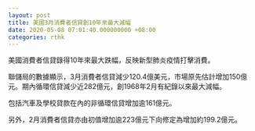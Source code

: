 ```yaml
---
layout: post
title: 美國3月消費者信貸創10年來最大減幅
date: 2020-05-08 07:01:40.000000000 +08:00
categories: rthk
---
```


美國消費者信貸錄得10年來最大跌幅，反映新型肺炎疫情打擊消費。

聯儲局的數據顯示，3月消費者信貸減少120.4億美元，市場原先估計增加150億元。期內循環信貸減少近282億元，創1968年2月有紀錄以來最大減幅。

包括汽車及學校貸款在內的非循環信貸增加逾161億元。


另外，2月消費者信貸亦由初值增加逾223億元下向修定為增加約199.2億元。
